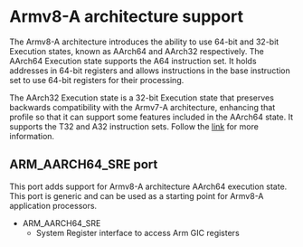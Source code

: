 # Armv8-A architecture support

The Armv8-A architecture introduces the ability to use 64-bit and 32-bit
Execution states, known as AArch64 and AArch32 respectively. The AArch64
Execution state supports the A64 instruction set. It holds addresses in 64-bit
registers and allows instructions in the base instruction set to use 64-bit
registers for their processing.

The AArch32 Execution state is a 32-bit Execution state that preserves
backwards compatibility with the Armv7-A architecture, enhancing that profile
so that it can support some features included in the AArch64 state. It supports
the T32 and A32 instruction sets. Follow the
[link](https://developer.arm.com/Architectures/A-Profile%20Architecture)
for more information.

## ARM_AARCH64_SRE port

This port adds support for Armv8-A architecture AArch64 execution state.
This port is generic and can be used as a starting point for Armv8-A
application processors.

* ARM_AARCH64_SRE
    * System Register interface to access Arm GIC registers
